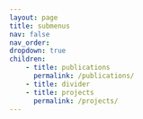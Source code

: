```yaml
---
layout: page
title: submenus
nav: false
nav_order:
dropdown: true
children:
    - title: publications
      permalink: /publications/
    - title: divider
    - title: projects
      permalink: /projects/
---
```

